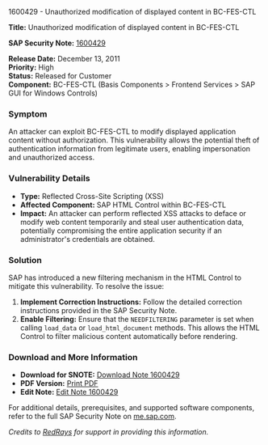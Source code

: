 1600429 - Unauthorized modification of displayed content in BC-FES-CTL

**Title:** Unauthorized modification of displayed content in BC-FES-CTL

**SAP Security Note:** [1600429](https://me.sap.com/notes/1600429)

**Release Date:** December 13, 2011  
**Priority:** High  
**Status:** Released for Customer  
**Component:** BC-FES-CTL (Basis Components > Frontend Services > SAP GUI for Windows Controls)

### **Symptom**
An attacker can exploit BC-FES-CTL to modify displayed application content without authorization. This vulnerability allows the potential theft of authentication information from legitimate users, enabling impersonation and unauthorized access.

### **Vulnerability Details**
- **Type:** Reflected Cross-Site Scripting (XSS)
- **Affected Component:** SAP HTML Control within BC-FES-CTL
- **Impact:** An attacker can perform reflected XSS attacks to deface or modify web content temporarily and steal user authentication data, potentially compromising the entire application security if an administrator's credentials are obtained.

### **Solution**
SAP has introduced a new filtering mechanism in the HTML Control to mitigate this vulnerability. To resolve the issue:
1. **Implement Correction Instructions:** Follow the detailed correction instructions provided in the SAP Security Note.
2. **Enable Filtering:** Ensure that the `NEEDFILTERING` parameter is set when calling `load_data` or `load_html_document` methods. This allows the HTML Control to filter malicious content automatically before rendering.

### **Download and More Information**
- **Download for SNOTE:** [Download Note 1600429](https://notesdownloads.sap.com/note/0040000009501622017)
- **PDF Version:** [Print PDF](https://me.sap.com/support/sfm/notes/print/0001600429?language=en-US&token=79BC5F7992D560EBC234CD0019B4B0AD)
- **Edit Note:** [Edit Note 1600429](https://me.sap.com/notes/edit/0001600429)

For additional details, prerequisites, and supported software components, refer to the full SAP Security Note on [me.sap.com](https://me.sap.com/notes/1600429).

*Credits to [RedRays](https://redrays.io) for support in providing this information.*